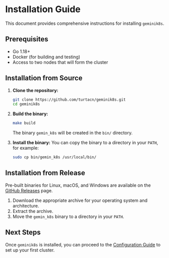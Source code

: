 # Installation Guide

This document provides comprehensive instructions for installing `geminik8s`.

## Prerequisites

- Go 1.18+
- Docker (for building and testing)
- Access to two nodes that will form the cluster

## Installation from Source

1.  **Clone the repository:**
    ```bash
    git clone https://github.com/turtacn/geminik8s.git
    cd geminik8s
    ```

2.  **Build the binary:**
    ```bash
    make build
    ```
    The binary `gemin_k8s` will be created in the `bin/` directory.

3.  **Install the binary:**
    You can copy the binary to a directory in your `PATH`, for example:
    ```bash
    sudo cp bin/gemin_k8s /usr/local/bin/
    ```

## Installation from Release

Pre-built binaries for Linux, macOS, and Windows are available on the [GitHub Releases](https://github.com/turtacn/geminik8s/releases) page.

1.  Download the appropriate archive for your operating system and architecture.
2.  Extract the archive.
3.  Move the `gemin_k8s` binary to a directory in your `PATH`.

## Next Steps

Once `geminik8s` is installed, you can proceed to the [Configuration Guide](./configuration.md) to set up your first cluster.
